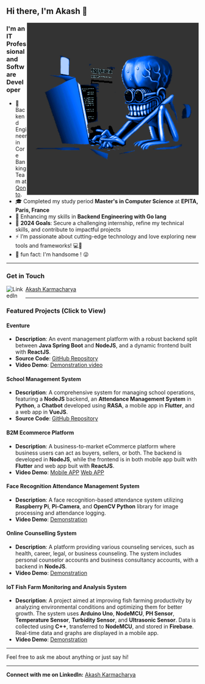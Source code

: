 ## Hi there, I'm Akash 👋

<img align="right" alt="GIF" src="https://github.com/findAkash/findAkash/blob/main/HaD1.gif" width="450" height="450" />

### I'm an IT Professional and Software Developer

- 🌟 Backend Engineer in Core Banking Team at [Qonto](https://qonto.com/fr).
- 🎓 Completed my study period **Master's in Computer Science** at **EPITA, Paris, France**
- 🌱 Enhancing my skills in **Backend Engineering with Go lang**
- 🥅 **2024 Goals**: Secure a challenging internship, refine my technical skills, and contribute to impactful projects
- ⚡ I’m passionate about cutting-edge technology and love exploring new tools and frameworks! 💻🚀
- 🤡 fun fact:  I'm handsome ! 😜

---

### Get in Touch

[<img align="left" alt="LinkedIn" width="50px" src="https://upload.wikimedia.org/wikipedia/commons/c/ca/LinkedIn_logo_initials.png"> Akash Karmacharya </img>](https://www.linkedin.com/in/akash-karmacharya/)

---

### Featured Projects (Click to View)

#### Eventure
- **Description**: An event management platform with a robust backend split between **Java Spring Boot** and **NodeJS**, and a dynamic frontend built with **ReactJS**.
- **Source Code**: [GitHub Repository](https://github.com/findAkash/Eventure)
- **Video Demo**: [Demonstration video](https://www.canva.com/design/DAGN9elOAtk/3k45ia452VWG6BaYmso13A/watch?utm_content=DAGN9elOAtk&utm_campaign=share_your_design&utm_medium=link&utm_source=shareyourdesignpanel)

#### School Management System
- **Description**: A comprehensive system for managing school operations, featuring a **NodeJS** backend, an **Attendance Management System** in **Python**, a **Chatbot** developed using **RASA**, a mobile app in **Flutter**, and a web app in **VueJS**.
- **Source Code**: [GitHub Repository](https://github.com/findAkash/Action-Learning)

#### B2M Ecommerce Platform
- **Description**: A business-to-market eCommerce platform where business users can act as buyers, sellers, or both. The backend is developed in **NodeJS**, while the frontend is in both mobile app built with **Flutter** and web app buit with **ReactJS**.
- **Video Demo**: [Mobile APP](https://www.youtube.com/watch?v=wpPhYafFitQ&list=PLYJsJadAcEnrhAvx6cC-FIxMSAK3IZ5e3)         [Web APP](https://www.youtube.com/watch?v=D6WMR9LLhOw)

#### Face Recognition Attendance Management System
- **Description**: A face recognition-based attendance system utilizing **Raspberry Pi**, **Pi-Camera**, and **OpenCV Python** library for image processing and attendance logging.
- **Video Demo**: [Demonstration](https://www.youtube.com/watch?v=3sKv8neUHNU&list=PLYJsJadAcEnqwhuvWwqnIbVDF1jKVVDhk)

#### Online Counselling System
- **Description**: A platform providing various counseling services, such as health, career, legal, or business counseling. The system includes personal counselor accounts and business consultancy accounts, with a backend in **NodeJS**.
- **Video Demo**: [Demonstration](https://www.youtube.com/watch?v=pcBlXA4rSck&list=LLniCeBwex4BEOfkKWrU_BQA)

#### IoT Fish Farm Monitoring and Analysis System
- **Description**: A project aimed at improving fish farming productivity by analyzing environmental conditions and optimizing them for better growth. The system uses **Arduino Uno**, **NodeMCU**, **PH Sensor**, **Temperature Sensor**, **Turbidity Sensor**, and **Ultrasonic Sensor**. Data is collected using **C++**, transferred to **NodeMCU**, and stored in **Firebase**. Real-time data and graphs are displayed in a mobile app.
- **Video Demo**: [Demonstration](https://youtu.be/MKdm-15n4s8)

---

Feel free to ask me about anything or just say hi!

---

**Connect with me on LinkedIn:** [Akash Karmacharya](https://www.linkedin.com/in/akash-karmacharya/)
